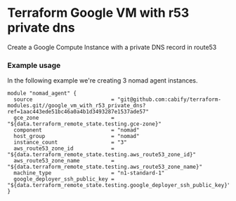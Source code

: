 # Terraform Google VM with r53 private dns

Create a Google Compute Instance with a private DNS record in route53

### Example usage

In the following example we're creating 3 nomad agent instances.

```
module "nomad_agent" {
  source                         = "git@github.com:cabify/terraform-modules.git//google_vm_with_r53_private_dns?ref=1aac443ede51bc46a0a4b1d3493287e1537ade57"
  gce_zone                       = "${data.terraform_remote_state.testing.gce-zone}"
  component                      = "nomad"
  host_group                     = "nomad"
  instance_count                 = "3"
  aws_route53_zone_id            = "${data.terraform_remote_state.testing.aws_route53_zone_id}"
  aws_route53_zone_name          = "${data.terraform_remote_state.testing.aws_route53_zone_name}"
  machine_type                   = "n1-standard-1"
  google_deployer_ssh_public_key = "${data.terraform_remote_state.testing.google_deployer_ssh_public_key}"
}
```

